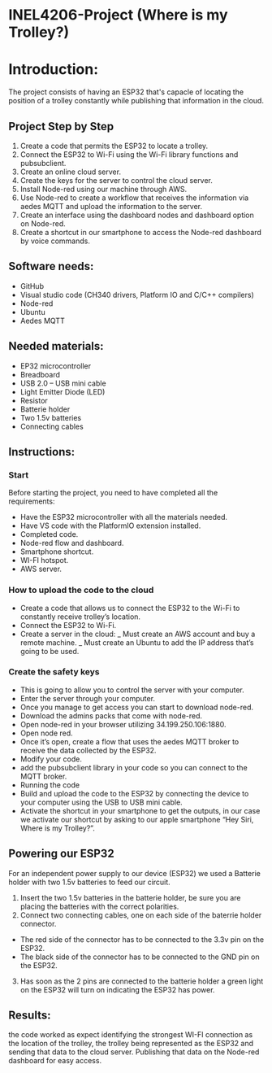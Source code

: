 # INEL4206-Project (Where is my Trolley?)

# Introduction:

The project consists of having an ESP32 that's capacle of locating the position of a trolley constantly while publishing that information in the cloud.

## Project Step by Step	
1.	Create a code that permits the ESP32 to locate a trolley.
2.	Connect the ESP32 to Wi-Fi using the Wi-Fi library functions and pubsubclient.
3.	Create an online cloud server.
4.	Create the keys for the server to control the cloud server.
5.	Install Node-red using our machine through AWS.
6.	Use Node-red to create a workflow that receives the information via aedes MQTT and upload the information to the server.
7.	Create an interface using the dashboard nodes and dashboard option on Node-red.
8.	Create a shortcut in our smartphone to access the Node-red dashboard by voice commands.

## Software needs:
-	GitHub
-	Visual studio code (CH340 drivers, Platform IO and C/C++ compilers)
-	Node-red
-	Ubuntu
-	Aedes MQTT

## Needed materials:
-	EP32 microcontroller
-	Breadboard
-	USB 2.0 – USB mini cable
-	Light Emitter Diode (LED)
-	Resistor
-	Batterie holder
-	Two 1.5v batteries
-	Connecting cables

## Instructions:
### Start
Before starting the project, you need to have completed all the requirements:
-	Have the ESP32 microcontroller with all the materials needed.
-	Have VS code with the PlatformIO extension installed.
-	Completed code.
-	Node-red flow and dashboard.
-	Smartphone shortcut.
-	WI-FI hotspot.
-	AWS server.

### How to upload the code to the cloud
-	Create a code that allows us to connect the ESP32 to the Wi-Fi to constantly receive trolley’s location.
-	Connect the ESP32 to Wi-Fi.
-	Create a server in the cloud:
_		Must create an AWS account and buy a remote machine.
_		Must create an Ubuntu to add the IP address that’s going to be used.

### Create the safety keys
-	This is going to allow you to control the server with your computer.
-	Enter the server through your computer.
-	Once you manage to get access you can start to download node-red.
-	Download the admins packs that come with node-red.
-	Open node-red in your browser utilizing 34.199.250.106:1880.
-	Open node red.
-	Once it’s open, create a flow that uses the aedes MQTT broker to receive the data collected by the ESP32.
-	Modify your code.
-	add the pubsubclient library in your code so you can connect to the MQTT broker.
-	Running the code
-	Build and upload the code to the ESP32 by connecting the device to your computer using the USB to USB mini cable.
-	Activate the shortcut in your smartphone to get the outputs, in our case we activate our shortcut by asking to our apple smartphone “Hey Siri, Where is my Trolley?”.

## Powering our ESP32

For an independent power supply to our device (ESP32) we used a Batterie holder with two 1.5v batteries to feed our circuit.

1. Insert the two 1.5v batteries in the batterie holder, be sure you are placing the batteries with the correct polarities.
2. Connect two connecting cables, one on each side of the baterrie holder connector.
* The red side of the connector has to be connected to the 3.3v pin on the ESP32.
* The black side of the connector has to be connected to the GND pin on the ESP32.
3. Has soon as the 2 pins are connected to the batterie holder a green light on the ESP32 will turn on indicating the ESP32 has power.


## Results:
the code worked as expect identifying the strongest WI-FI connection as the location of the trolley, the trolley being represented as the ESP32 and sending that data to the cloud server. Publishing that data on the Node-red dashboard for easy access.
